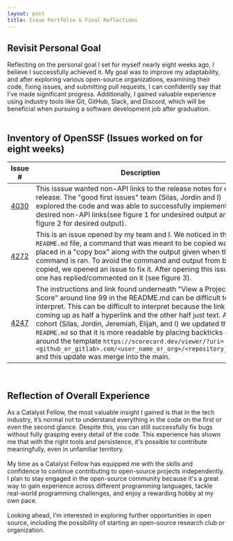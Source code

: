 ```yaml
---
layout: post
title: Issue Portfolio & Final Reflections
---
```

## Revisit Personal Goal
Reflecting on the personal goal I set for myself nearly eight weeks ago, I believe I successfully achieved it. My goal was to improve my adaptability, and after exploring various open-source organizations, examining their code, fixing issues, and submitting pull requests, I can confidently say that I’ve made significant progress. Additionally, I gained valuable experience using industry tools like Git, GitHub, Slack, and Discord, which will be beneficial when pursuing a software development job after graduation.
<br>
<br>
## Inventory of OpenSSF (Issues worked on for eight weeks)
| Issue #  | Description|
|----------|------------|
|[4030](https://github.com/ossf/scorecard/issues/4030) | This isssue wanted non-API links to the release notes for each release. The "good first issues" team (Silas, Jordin and I) explored the code and was able to successfully implement the desired non-API links(see figure 1 for undesired output and figure 2 for desired output).| 
|[4272](https://github.com/ossf/scorecard/issues/4272) | This is an issue opened by my team and I. We noticed in the `README.md` file, a command that was meant to be copied was placed in a "copy box" along with the output given when the command is ran. To avoid the command and output from being copied, we opened an issue to fix it. After opening this issue, no one has replied/commented on it (see figure 3).|
|[4247](https://github.com/ossf/scorecard/issues/4247) | The instructions and link found underneath "View a Project's Score" around line 99 in the README.md can be difficult to interpret. This can be difficult to interpret because the link is coming up as half a hyperlink and the other half just text. As a cohort (Silas, Jordin, Jeremiah, Elijah, and I) we updated the `README.md` so that it is more readable by placing backticks (``) around the template `https://scorecard.dev/viewer/?uri=<github_or_gitlab>.com/<user_name_or_org>/<repository_name>` and this update was merge into the main.                                     
<br>

## Reflection of Overall Experience
As a Catalyst Fellow, the most valuable insight I gained is that in the tech industry, it’s normal not to understand everything in the code on the first or even the second glance. Despite this, you can still successfully fix bugs without fully grasping every detail of the code. This experience has shown me that with the right tools and persistence, it's possible to contribute meaningfully, even in unfamiliar territory.
<br>
<br>
My time as a Catalyst Fellow has equipped me with the skills and confidence to continue contributing to open-source projects independently. I plan to stay engaged in the open-source community because it's a great way to gain experience across different programming languages, tackle real-world programming challenges, and enjoy a rewarding hobby at my own pace.
<br>
<br>
Looking ahead, I'm interested in exploring further opportunities in open source, including the possibility of starting an open-source research club or organization.

